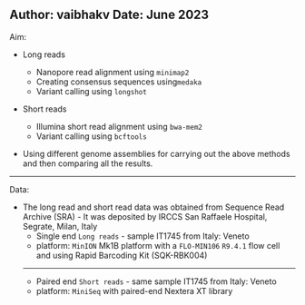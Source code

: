 Author: vaibhakv 
Date: June 2023
------
Aim:
* Long reads 
	+ Nanopore read alignment using `minimap2` 
	+ Creating consensus sequences using`medaka`
	+ Variant calling using `longshot`


* Short reads
	+ Illumina short read alignment using `bwa-mem2`
	+ Variant calling using `bcftools` 


* Using different genome assemblies for carrying out the above methods and then comparing all the results.
-------
Data: 
* The long read and short read data was obtained from Sequence Read Archive (SRA) - 
	It was deposited by IRCCS San Raffaele Hospital, Segrate, Milan, Italy
	+ Single end `Long reads` - sample IT1745 from Italy: Veneto
	+ platform: `MinION` Mk1B platform with a `FLO-MIN106` `R9.4.1` flow cell and using Rapid Barcoding Kit (SQK-RBK004) 
	---
	+ Paired end `Short reads` - same sample IT1745 from Italy: Veneto
	+ platform: `MiniSeq` with paired-end Nextera XT library


